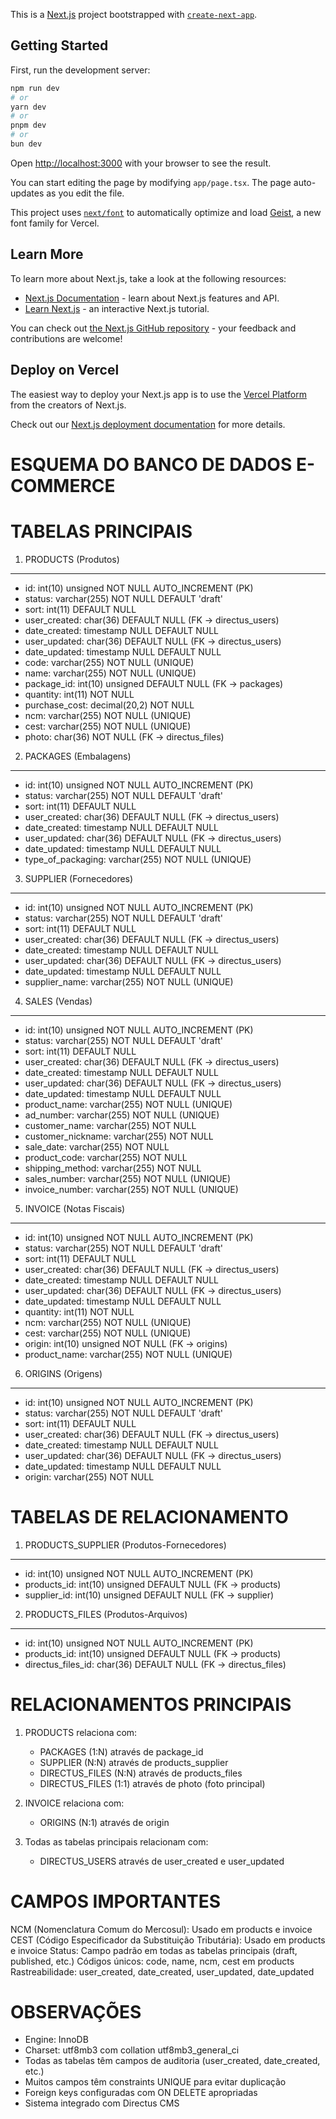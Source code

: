This is a [Next.js](https://nextjs.org) project bootstrapped with [`create-next-app`](https://nextjs.org/docs/app/api-reference/cli/create-next-app).

## Getting Started

First, run the development server:

```bash
npm run dev
# or
yarn dev
# or
pnpm dev
# or
bun dev
```

Open [http://localhost:3000](http://localhost:3000) with your browser to see the result.

You can start editing the page by modifying `app/page.tsx`. The page auto-updates as you edit the file.

This project uses [`next/font`](https://nextjs.org/docs/app/building-your-application/optimizing/fonts) to automatically optimize and load [Geist](https://vercel.com/font), a new font family for Vercel.

## Learn More

To learn more about Next.js, take a look at the following resources:

- [Next.js Documentation](https://nextjs.org/docs) - learn about Next.js features and API.
- [Learn Next.js](https://nextjs.org/learn) - an interactive Next.js tutorial.

You can check out [the Next.js GitHub repository](https://github.com/vercel/next.js) - your feedback and contributions are welcome!

## Deploy on Vercel

The easiest way to deploy your Next.js app is to use the [Vercel Platform](https://vercel.com/new?utm_medium=default-template&filter=next.js&utm_source=create-next-app&utm_campaign=create-next-app-readme) from the creators of Next.js.

Check out our [Next.js deployment documentation](https://nextjs.org/docs/app/building-your-application/deploying) for more details.



ESQUEMA DO BANCO DE DADOS E-COMMERCE
=====================================

TABELAS PRINCIPAIS
==================

1. PRODUCTS (Produtos)
-----------------------
- id: int(10) unsigned NOT NULL AUTO_INCREMENT (PK)
- status: varchar(255) NOT NULL DEFAULT 'draft'
- sort: int(11) DEFAULT NULL
- user_created: char(36) DEFAULT NULL (FK -> directus_users)
- date_created: timestamp NULL DEFAULT NULL
- user_updated: char(36) DEFAULT NULL (FK -> directus_users)
- date_updated: timestamp NULL DEFAULT NULL
- code: varchar(255) NOT NULL (UNIQUE)
- name: varchar(255) NOT NULL (UNIQUE)
- package_id: int(10) unsigned DEFAULT NULL (FK -> packages)
- quantity: int(11) NOT NULL
- purchase_cost: decimal(20,2) NOT NULL
- ncm: varchar(255) NOT NULL (UNIQUE)
- cest: varchar(255) NOT NULL (UNIQUE)
- photo: char(36) NOT NULL (FK -> directus_files)

2. PACKAGES (Embalagens)
------------------------
- id: int(10) unsigned NOT NULL AUTO_INCREMENT (PK)
- status: varchar(255) NOT NULL DEFAULT 'draft'
- sort: int(11) DEFAULT NULL
- user_created: char(36) DEFAULT NULL (FK -> directus_users)
- date_created: timestamp NULL DEFAULT NULL
- user_updated: char(36) DEFAULT NULL (FK -> directus_users)
- date_updated: timestamp NULL DEFAULT NULL
- type_of_packaging: varchar(255) NOT NULL (UNIQUE)

3. SUPPLIER (Fornecedores)
--------------------------
- id: int(10) unsigned NOT NULL AUTO_INCREMENT (PK)
- status: varchar(255) NOT NULL DEFAULT 'draft'
- sort: int(11) DEFAULT NULL
- user_created: char(36) DEFAULT NULL (FK -> directus_users)
- date_created: timestamp NULL DEFAULT NULL
- user_updated: char(36) DEFAULT NULL (FK -> directus_users)
- date_updated: timestamp NULL DEFAULT NULL
- supplier_name: varchar(255) NOT NULL (UNIQUE)

4. SALES (Vendas)
-----------------
- id: int(10) unsigned NOT NULL AUTO_INCREMENT (PK)
- status: varchar(255) NOT NULL DEFAULT 'draft'
- sort: int(11) DEFAULT NULL
- user_created: char(36) DEFAULT NULL (FK -> directus_users)
- date_created: timestamp NULL DEFAULT NULL
- user_updated: char(36) DEFAULT NULL (FK -> directus_users)
- date_updated: timestamp NULL DEFAULT NULL
- product_name: varchar(255) NOT NULL (UNIQUE)
- ad_number: varchar(255) NOT NULL (UNIQUE)
- customer_name: varchar(255) NOT NULL
- customer_nickname: varchar(255) NOT NULL
- sale_date: varchar(255) NOT NULL
- product_code: varchar(255) NOT NULL
- shipping_method: varchar(255) NOT NULL
- sales_number: varchar(255) NOT NULL (UNIQUE)
- invoice_number: varchar(255) NOT NULL (UNIQUE)

5. INVOICE (Notas Fiscais)
--------------------------
- id: int(10) unsigned NOT NULL AUTO_INCREMENT (PK)
- status: varchar(255) NOT NULL DEFAULT 'draft'
- sort: int(11) DEFAULT NULL
- user_created: char(36) DEFAULT NULL (FK -> directus_users)
- date_created: timestamp NULL DEFAULT NULL
- user_updated: char(36) DEFAULT NULL (FK -> directus_users)
- date_updated: timestamp NULL DEFAULT NULL
- quantity: int(11) NOT NULL
- ncm: varchar(255) NOT NULL (UNIQUE)
- cest: varchar(255) NOT NULL (UNIQUE)
- origin: int(10) unsigned NOT NULL (FK -> origins)
- product_name: varchar(255) NOT NULL (UNIQUE)

6. ORIGINS (Origens)
--------------------
- id: int(10) unsigned NOT NULL AUTO_INCREMENT (PK)
- status: varchar(255) NOT NULL DEFAULT 'draft'
- sort: int(11) DEFAULT NULL
- user_created: char(36) DEFAULT NULL (FK -> directus_users)
- date_created: timestamp NULL DEFAULT NULL
- user_updated: char(36) DEFAULT NULL (FK -> directus_users)
- date_updated: timestamp NULL DEFAULT NULL
- origin: varchar(255) NOT NULL

TABELAS DE RELACIONAMENTO
==========================

1. PRODUCTS_SUPPLIER (Produtos-Fornecedores)
--------------------------------------------
- id: int(10) unsigned NOT NULL AUTO_INCREMENT (PK)
- products_id: int(10) unsigned DEFAULT NULL (FK -> products)
- supplier_id: int(10) unsigned DEFAULT NULL (FK -> supplier)

2. PRODUCTS_FILES (Produtos-Arquivos)
-------------------------------------
- id: int(10) unsigned NOT NULL AUTO_INCREMENT (PK)
- products_id: int(10) unsigned DEFAULT NULL (FK -> products)
- directus_files_id: char(36) DEFAULT NULL (FK -> directus_files)

RELACIONAMENTOS PRINCIPAIS
===========================

1. PRODUCTS relaciona com:
   - PACKAGES (1:N) através de package_id
   - SUPPLIER (N:N) através de products_supplier
   - DIRECTUS_FILES (N:N) através de products_files
   - DIRECTUS_FILES (1:1) através de photo (foto principal)

2. INVOICE relaciona com:
   - ORIGINS (N:1) através de origin

3. Todas as tabelas principais relacionam com:
   - DIRECTUS_USERS através de user_created e user_updated

CAMPOS IMPORTANTES
==================

NCM (Nomenclatura Comum do Mercosul): Usado em products e invoice
CEST (Código Especificador da Substituição Tributária): Usado em products e invoice
Status: Campo padrão em todas as tabelas principais (draft, published, etc.)
Códigos únicos: code, name, ncm, cest em products
Rastreabilidade: user_created, date_created, user_updated, date_updated

OBSERVAÇÕES
===========

- Engine: InnoDB
- Charset: utf8mb3 com collation utf8mb3_general_ci
- Todas as tabelas têm campos de auditoria (user_created, date_created, etc.)
- Muitos campos têm constraints UNIQUE para evitar duplicação
- Foreign keys configuradas com ON DELETE apropriadas
- Sistema integrado com Directus CMS